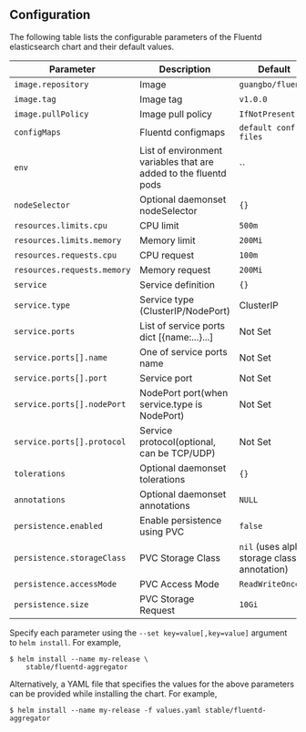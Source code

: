 ## Configuration

The following table lists the configurable parameters of the Fluentd elasticsearch chart and their default values.


| Parameter                          | Description                                | Default                                                    |
| ---------------------------------- | ------------------------------------------ | ---------------------------------------------------------- |
| `image.repository`                 | Image                                      | `guangbo/fluentd`                                          |
| `image.tag`                        | Image tag                                  | `v1.0.0`                                                   |
| `image.pullPolicy`                 | Image pull policy                          | `IfNotPresent`                                             |
| `configMaps`                       | Fluentd configmaps                         | `default conf files`                                       |
| `env`                              | List of environment variables that are added to the fluentd pods   | ``                               |
| `nodeSelector`                     | Optional daemonset nodeSelector            | `{}`                                                       |
| `resources.limits.cpu`             | CPU limit                                  | `500m`                                                     |
| `resources.limits.memory`          | Memory limit                               | `200Mi`                                                    |
| `resources.requests.cpu`           | CPU request                                | `100m`                                                     |
| `resources.requests.memory`        | Memory request                             | `200Mi`                                                    |
| `service`                          | Service definition                         | `{}`                                                       |
| `service.type`                     | Service type (ClusterIP/NodePort)          | ClusterIP                                                  |
| `service.ports`                    | List of service ports dict [{name:...}...] | Not Set                                                    |
| `service.ports[].name`             | One of service ports name                  | Not Set                                                    |
| `service.ports[].port`             | Service port                               | Not Set                                                    |
| `service.ports[].nodePort`         | NodePort port(when service.type is NodePort) | Not Set                                                  |
| `service.ports[].protocol`         | Service protocol(optional, can be TCP/UDP) | Not Set                                                    |
| `tolerations`                      | Optional daemonset tolerations             | `{}`                                                       |
| `annotations`                      | Optional daemonset annotations             | `NULL`                                                     |
| `persistence.enabled`              | Enable persistence using PVC               | `false`                                                    |
| `persistence.storageClass`         | PVC Storage Class                          | `nil` (uses alpha storage class annotation)                |
| `persistence.accessMode`           | PVC Access Mode                            | `ReadWriteOnce`                                            |
| `persistence.size`                 | PVC Storage Request                        | `10Gi`                                                     |


Specify each parameter using the `--set key=value[,key=value]` argument to `helm install`. For example,

```console
$ helm install --name my-release \
    stable/fluentd-aggregator
```

Alternatively, a YAML file that specifies the values for the above parameters can be provided while installing the chart. For example,

```console
$ helm install --name my-release -f values.yaml stable/fluentd-aggregator
```
